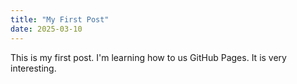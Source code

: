 ```yaml
---
title: "My First Post"
date: 2025-03-10
---
```

This is my first post.  I'm learning how to us GitHub Pages.  It is very interesting.
